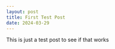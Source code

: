 ```yaml
---
layout: post
title: First Test Post
date: 2024-03-29
---
```


This is just a test post to see if that works
